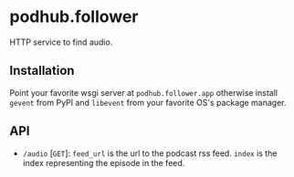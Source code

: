 # podhub.follower

HTTP service to find audio.

## Installation

Point your favorite wsgi server at `podhub.follower.app` otherwise install
`gevent` from PyPI and `libevent` from your favorite OS's package manager.

## API
* `/audio` [`GET`]: `feed_url` is the url to the podcast rss feed.
  `index` is the index representing the episode in the feed.
